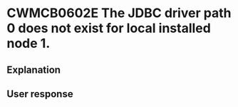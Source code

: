 # CWMCB0602E The JDBC driver path 0 does not exist for local installed node 1.

## Explanation

## User response
